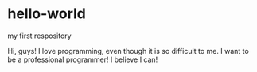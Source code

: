 # hello-world

my first respository

Hi, guys!
I love programming, even though it is so difficult to me.
I want to be a professional programmer!
I believe I can!
